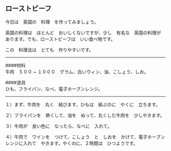 ## ローストビーフ

今日は　英国の　料理　を作ってみましょう。  

英国の料理は　ほとんど　おいしくないですが、少し　有名な　英国の料理が　あります。でも、ローストビーフは　いい食べ物です。  

この　料理法は　とても　作りやすいです。

***

####材料  
牛肉　５００ ~ １０００　グラム、白いウィン、油、こしょう、しお。

####道具  
ひも、フライパン、なべ、電子ホーブンレンジ。

***

１）まず、牛肉を　丸く　結びます、ひもは　結ぶのに　やくに　立ちます。

２）フライパンを　熱くして、油を　ぬって、丸くした牛肉を　少しやきます。

３）牛肉が　良い色に　なったら、なべに　入れて。

４）牛肉で　ワインを　つけて、こしょう　と　しおを　かけて、電子ホーブンレンジに入れて　やきます。やくのに、２時間は　ひつようです。
